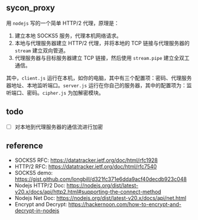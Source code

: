 ## sycon_proxy

用 `nodejs` 写的一个简单 HTTP/2 代理，原理是：

1. 建立本地 SOCKS5 服务，代理本机网络请求。
2. 本地与代理服务器建立 HTTP/2 代理，并将本地的 TCP 链接与代理服务器的 `stream` 建立双向管道。
3. 代理服务器与目标服务器建立 TCP 链接，然后使用 `stream.pipe` 建立全双工通信。

其中，`client.js` 运行在本机，如你的电脑，其中有三个配置项：密码、代理服务器地址、本地监听端口。`server.js` 运行在你自己的服务器，其中的配置项为：监听端口、密码。`cipher.js` 为加解密模块。

## todo

- [ ] 对本地到代理服务器的通信流进行加密

## reference

- SOCKS5 RFC: https://datatracker.ietf.org/doc/html/rfc1928
- HTTP/2 RFC: https://datatracker.ietf.org/doc/html/rfc7540
- SOCKS5 demo: https://gist.github.com/longbill/d321fc371e6dda9acf40decdb923c048
- Nodejs HTTP/2 Doc: https://nodejs.org/dist/latest-v20.x/docs/api/http2.html#supporting-the-connect-method
- Nodejs Net Doc: https://nodejs.org/dist/latest-v20.x/docs/api/net.html
- Encrypt and Decrypt: https://hackernoon.com/how-to-encrypt-and-decrypt-in-nodejs
